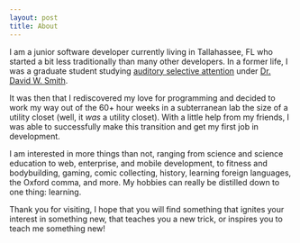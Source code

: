 ```yaml
---
layout: post
title: About
---
```


I am a junior software developer currently living in Tallahassee, FL who started a bit less traditionally than many other developers. In a former life, I was a graduate student studying [auditory selective attention](http://en.wikipedia.org/wiki/Selective_auditory_attention) under [Dr. David W. Smith](http://www.psych.ufl.edu/~smithlab/Smithlab/Smith_Lab_Overview.html). 

It was then that I rediscovered my love for programming and decided to work my way out of the 60+ hour weeks in a subterranean lab the size of a utility closet (well, it *was* a utility closet). With a little help from my friends, I was able to successfully make this transition and get my first job in development. 

I am interested in more things than not, ranging from science and science education to web, enterprise, and mobile development, to fitness and bodybuilding, gaming, comic collecting, history, learning foreign languages, the Oxford comma, and more. My hobbies can really be distilled down to one thing: learning. 

Thank you for visiting, I hope that you will find something that ignites your interest in something new, that teaches you a new trick, or inspires you to teach me something new!